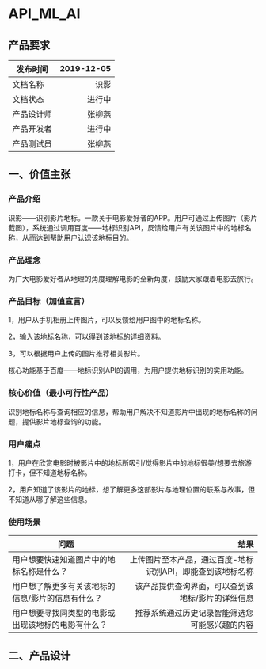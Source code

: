 # API_ML_AI

## 产品要求
| 发布时间 | 2019-12-05 |
| ------  | -------:   |
| 文档名称 |  识影       |
| 文档状态 |  进行中     |
| 产品设计师  |  张柳燕    |
|  产品开发者 |  进行中     |
| 产品测试员|  张柳燕    |

## 一、价值主张

### 产品介绍
识影——识别影片地标。一款关于电影爱好者的APP。用户可通过上传图片（影片截图），系统通过调用百度——地标识别API，反馈给用户有关该图片中的地标名称，从而达到帮助用户认识该地标目的。

### 产品理念
为广大电影爱好者从地理的角度理解电影的全新角度，鼓励大家跟着电影去旅行。

### 产品目标（加值宣言）
1，用户从手机相册上传图片，可以反馈给用户图中的地标名称。

2，输入该地标名称，可以得到该地标的详细资料。

3，可以根据用户上传的图片推荐相关影片。

核心功能基于百度——地标识别API的调用，为用户提供地标识别的实用功能。

### 核心价值（最小可行性产品）
识别地标名称与查询相应的信息，帮助用户解决不知道影片中出现的地标名称的问题，提供影片地标查询的功能。

### 用户痛点
1，用户在欣赏电影时被影片中的地标所吸引/觉得影片中的地标很美/想要去旅游打卡，但不知道地标名称。

2，用户知道了该影片的地标，想了解更多这部影片与地理位置的联系与故事，但不知道从哪了解这些信息。

### 使用场景
| 问题 | 结果|
| ------  | -------:   |
| 用户想要快速知道图片中的地标名称是什么？ |  上传图片至本产品，通过百度-地标识别API，即能查到该地标名称  |
| 用户想了解更多有关该地标的信息/影片的信息有什么？ |  该产品提供查询界面，可以查到该地标/影片的详细信息  |
| 用户想要寻找同类型的电影或出现该地标的电影有什么？ | 推荐系统通过历史记录智能筛选您可能感兴趣的内容    |


## 二、产品设计

